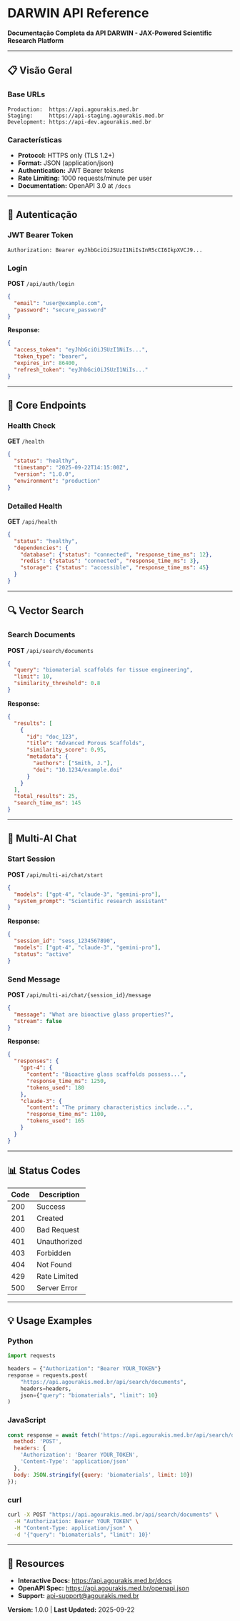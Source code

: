 # DARWIN API Reference

**Documentação Completa da API DARWIN - JAX-Powered Scientific Research Platform**

---

## 📋 Visão Geral

### Base URLs
```
Production:  https://api.agourakis.med.br
Staging:     https://api-staging.agourakis.med.br
Development: https://api-dev.agourakis.med.br
```

### Características
- **Protocol:** HTTPS only (TLS 1.2+)
- **Format:** JSON (application/json)
- **Authentication:** JWT Bearer tokens
- **Rate Limiting:** 1000 requests/minute per user
- **Documentation:** OpenAPI 3.0 at `/docs`

---

## 🔐 Autenticação

### JWT Bearer Token

```http
Authorization: Bearer eyJhbGciOiJSUzI1NiIsInR5cCI6IkpXVCJ9...
```

### Login

**POST** `/api/auth/login`

```json
{
  "email": "user@example.com",
  "password": "secure_password"
}
```

**Response:**
```json
{
  "access_token": "eyJhbGciOiJSUzI1NiIs...",
  "token_type": "bearer",
  "expires_in": 86400,
  "refresh_token": "eyJhbGciOiJSUzI1NiIs..."
}
```

---

## 🏥 Core Endpoints

### Health Check

**GET** `/health`

```json
{
  "status": "healthy",
  "timestamp": "2025-09-22T14:15:00Z",
  "version": "1.0.0",
  "environment": "production"
}
```

### Detailed Health

**GET** `/api/health`

```json
{
  "status": "healthy",
  "dependencies": {
    "database": {"status": "connected", "response_time_ms": 12},
    "redis": {"status": "connected", "response_time_ms": 3},
    "storage": {"status": "accessible", "response_time_ms": 45}
  }
}
```

---

## 🔍 Vector Search

### Search Documents

**POST** `/api/search/documents`

```json
{
  "query": "biomaterial scaffolds for tissue engineering",
  "limit": 10,
  "similarity_threshold": 0.8
}
```

**Response:**
```json
{
  "results": [
    {
      "id": "doc_123",
      "title": "Advanced Porous Scaffolds",
      "similarity_score": 0.95,
      "metadata": {
        "authors": ["Smith, J."],
        "doi": "10.1234/example.doi"
      }
    }
  ],
  "total_results": 25,
  "search_time_ms": 145
}
```

---

## 🤖 Multi-AI Chat

### Start Session

**POST** `/api/multi-ai/chat/start`

```json
{
  "models": ["gpt-4", "claude-3", "gemini-pro"],
  "system_prompt": "Scientific research assistant"
}
```

**Response:**
```json
{
  "session_id": "sess_1234567890",
  "models": ["gpt-4", "claude-3", "gemini-pro"],
  "status": "active"
}
```

### Send Message

**POST** `/api/multi-ai/chat/{session_id}/message`

```json
{
  "message": "What are bioactive glass properties?",
  "stream": false
}
```

**Response:**
```json
{
  "responses": {
    "gpt-4": {
      "content": "Bioactive glass scaffolds possess...",
      "response_time_ms": 1250,
      "tokens_used": 180
    },
    "claude-3": {
      "content": "The primary characteristics include...",
      "response_time_ms": 1100,
      "tokens_used": 165
    }
  }
}
```

---

## 📊 Status Codes

| Code | Description |
|------|-------------|
| 200 | Success |
| 201 | Created |
| 400 | Bad Request |
| 401 | Unauthorized |
| 403 | Forbidden |
| 404 | Not Found |
| 429 | Rate Limited |
| 500 | Server Error |

---

## 💡 Usage Examples

### Python
```python
import requests

headers = {"Authorization": "Bearer YOUR_TOKEN"}
response = requests.post(
    "https://api.agourakis.med.br/api/search/documents",
    headers=headers,
    json={"query": "biomaterials", "limit": 10}
)
```

### JavaScript
```javascript
const response = await fetch('https://api.agourakis.med.br/api/search/documents', {
  method: 'POST',
  headers: {
    'Authorization': 'Bearer YOUR_TOKEN',
    'Content-Type': 'application/json'
  },
  body: JSON.stringify({query: 'biomaterials', limit: 10})
});
```

### curl
```bash
curl -X POST "https://api.agourakis.med.br/api/search/documents" \
  -H "Authorization: Bearer YOUR_TOKEN" \
  -H "Content-Type: application/json" \
  -d '{"query": "biomaterials", "limit": 10}'
```

---

## 🔗 Resources

- **Interactive Docs:** https://api.agourakis.med.br/docs
- **OpenAPI Spec:** https://api.agourakis.med.br/openapi.json
- **Support:** api-support@agourakis.med.br

**Version:** 1.0.0 | **Last Updated:** 2025-09-22